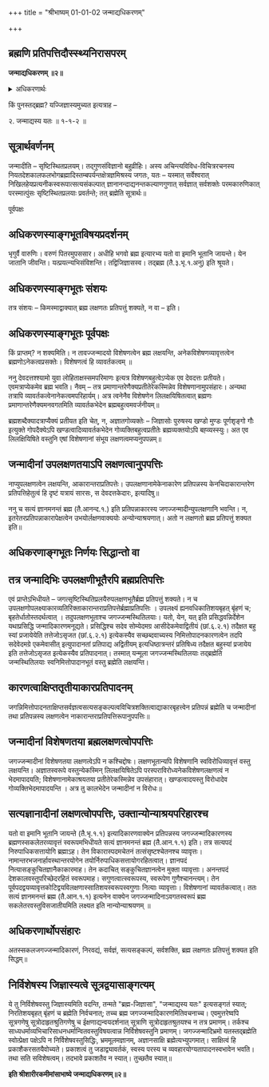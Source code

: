 +++
title = "श्रीभाष्यम् 01-01-02 जन्माद्यधिकरणम्"

+++


## ब्रह्मणि प्रतिपत्तिदौस्स्थ्यनिरासपरम्

**जन्माद्यधिकरणम् ॥२॥**

<details><summary>अधिकरणार्थः</summary>

ब्रह्मणः सर्वकर्तृत्वम्
</details>


किं पुनस्तद्ब्रह्म? यज्जिज्ञास्यमुच्यत इत्यत्राह –

२. जन्माद्यस्य यतः ॥ १-१-२ ॥

## सूत्रार्थवर्णनम्

जन्मादीति – सृष्टिस्थितप्रलयम्। तद्गुणसंविज्ञानो बहुव्रीहिः। अस्य
अचिन्त्यविविध-विचित्ररचनस्य नियतदेशकालफलभोगब्रह्मादिस्तम्बपर्यन्तक्षेत्रज्ञमिश्रस्य जगतः, यतः – यस्मात् सर्वेश्वरात् निखिलहेयप्रत्यनीकस्वरूपात्सत्यसंकल्पात् ज्ञानानन्दाद्यनन्तकल्याणगुणात् सर्वज्ञात् सर्वशक्तेः परमकारुणिकात् परस्मात्पुंसः सृष्टिस्थितप्रलयाः प्रवर्तन्ते; तत् ब्रह्मेति सूत्रार्थः॥

पूर्वपक्षः

## अधिकरणस्याङ्गभूतविषयप्रदर्शनम्

भृगुर्वै वारुणिः। वरुणं पितरमुपससार। अधीहि भगवो ब्रह्म इत्यारभ्य यतो वा इमानि भूतानि जायन्ते। येन जातानि जीवन्ति। यत्प्रयत्न्यभिसंविशन्ति। तद्विजिज्ञासस्व। तद्ब्रह्म (तै.३.भृ.१.अनु) इति श्रूयते।

## अधिकरणस्याङ्गभूतः संशयः

तत्र संशयः – किमस्माद्वाक्यात् ब्रह्म लक्षणतः प्रतिपत्तुं शक्यते, न वा – इति।

## अधिकरणस्याङ्गभूतः पूर्वपक्षः

किं प्राप्तम्? न शक्यमिति। न तावज्जन्मादयो विशेषणत्वेन ब्रह्म लक्षयन्ति, अनेकविशेषणव्यावृत्तत्वेन ब्रह्मणोऽनेकत्वप्रसक्तेः। विशेषणत्वं हि व्यावर्तकत्वम् ॥

ननु देवदत्तश्श्यामो युवा लोहिताक्षस्समपरिमाणः इत्यत्र विशेषणबहुत्वेऽप्येक एव देवदत्तः प्रतीयते। एवमत्राप्येकमेव ब्रह्म भवति। नैवम् – तत्र प्रमाणान्तरेणैक्यप्रतीतेरेकस्मिन्नेव विशेषणानामुपसंहारः। अन्यथा तत्रापि व्यावर्तकत्वेनानेकत्वमपरिहार्यम्। अत्र त्वनेनैव विशेषणेन लिलक्षयिषितत्वात् ब्रह्मणः प्रमाणान्तरेणैक्यमनवगतमिति व्यावर्तकभेदेन ब्रह्मबहुत्वमवर्जनीयम्॥

ब्रह्मशब्दैक्यादत्राप्यैक्यं प्रतीयत इति चेत्, न, अज्ञातगोव्यक्तेः – जिज्ञासोः पुरुषस्य खण्डो मुण्डः पूर्णशृङ्गो गौः इत्युक्ते गोपदैक्येऽपि खण्डत्वादिव्यावर्तकभेदेन गोव्यक्तिबहुत्वप्रतीतेः ब्रह्मव्यक्तयोऽपि बह्व्यस्स्युः। अत एव लिलक्षियिषिते वस्तुनि एषां विशेषणानां संभूय लक्षणत्वमप्यनुपपन्नम्॥

## जन्मादीनां उपलक्षणतयाऽपि लक्षणत्वानुपपत्तिः

नाप्युपलक्षणत्वेन लक्षयन्ति, आकारान्तराप्रतिपत्तेः। उपलक्षणानामेकेनाकारेण प्रतिपन्नस्य केनचिदाकारान्तरेण प्रतिपत्तिहेतुत्वं हि दृष्टं यत्रायं सारसः, स देवदत्तकेदारः, इत्यादिषु॥

ननु च सत्यं ज्ञानमनन्तं ब्रह्म (तै.आनन्द.१.) इति प्रतिपन्नाकारस्य जगज्जन्मादीन्युपलक्षणानि भवन्ति। न, इतरेतरप्रतिपन्नाकारापेक्षत्वेन उभयोर्लक्षणवाक्ययोः अन्योन्याश्रयणात्। अतो न लक्षणतो ब्रह्म प्रतिपत्तुं शक्यत इति॥

## अधिकरणाङ्गभूतः निर्णयः सिद्धान्तो वा

## तत्र जन्मादिभिः उपलक्षणीभूतैरपि ब्रह्मप्रतिपत्तिः

एवं प्राप्तेऽभिधीयते – जगत्सृष्टिस्थितिप्रलयैरुपलक्षणभूतैर्ब्रह्म प्रतिपत्तुं शक्यते। न च उपलक्षणोपलक्ष्याकारव्यतिरिक्ताकारान्तराप्रतिपत्तेर्ब्रह्माप्रतिपत्तिः । उपलक्ष्यं ह्यनवधिकातिशयबृहत् बृंहणं च; बृहतेर्धातोस्तदर्थत्वात् । तदुपलक्षणभूताश्च जगज्जन्मस्थितिलयाः। यतो, येन, यत् इति प्रसिद्धवन्निर्देशेन यथाप्रसिद्धि जन्मादिकारणमनूद्यते। प्रसिद्धिश्च सदेव सोम्येदमग्र आसीदेकमेवाद्वितीयं (छां.६.२.१) तदैक्षत बहु स्यां प्रजायेयेति तत्तेजोऽसृजत (छां.६.२.१) इत्येकस्यैव सच्छब्दवाच्यस्य निमित्तोपादनकारणत्वेन तदपि सदेवेदमग्रे एकमेवासीत् इत्युपादानतां प्रतिपाद्य अद्वितीयम् इत्यधिष्ठात्रन्तरं प्रतिषिध्य तदैक्षत बहुस्यां प्रजायेय इति तत्तेजोऽसृजत इत्येकस्यैव प्रतिपादनात्। तस्मात् यन्मूला जगज्जन्मस्थितिलयाः तद्ब्रह्मेति जन्मस्थितिलयाः स्वनिमित्तोपादानभूतं वस्तु ब्रह्मेति लक्षयन्ति।

## कारणत्वाक्षिप्ततृतीयाकारप्रतिपादनम्

जगन्निमित्तोपादनताक्षिप्तसर्वज्ञत्वसत्यसङ्कल्पत्वविचित्रशक्तित्वाद्याकारबृहत्त्वेन प्रतिपन्नं ब्रह्मेति च जन्मादीनां तथा प्रतिपन्नस्य लक्षणत्वेन नाकारान्तराप्रतिपत्तिरूपानुपपत्तिः॥

## जन्मादीनां विशेषणतया ब्रह्मलक्षणत्वोपपत्तिः

जगज्जन्मादीनां विशेषणतया लक्षणत्वेऽपि न कश्चिद्दोषः। लक्षणभूतान्यपि विशेषणानि स्वविरोधिव्यावृत्तं वस्तु लक्षयन्ति। अज्ञातस्वरूपे वस्तुन्येकस्मिन् लिलक्षयिषितेऽपि परस्पराविरोध्यनेकविशेषणलक्षणत्वं न भेदमापादयति; विशेषणानामेकाश्रयतया प्रतीतेरेकस्मिन्नेव उपसंहारात्। खण्डत्वादयस्तु विरोधादेव गोव्यक्तिभेदमापादयन्ति । अत्र तु कालभेदेन जन्मादीनां न विरोधः॥

## सत्यज्ञानादीनां लक्षणत्वोपपत्तिः, उक्तान्योन्याश्रयपरिहारश्च

यतो वा इमानि भूतानि जायन्ते (तै.भृ.१.१) इत्यादिकारणवाक्येन प्रतिपन्नस्य जगज्जन्मादिकारणस्य ब्रह्मणस्सकलेतरव्यावृत्तं स्वरूपमभिधीयते सत्यं ज्ञानमनन्तं ब्रह्म (तै.आन.१.१) इति। तत्र सत्यपदं निरुपाधिकसत्तायोगि ब्रह्माऽह। तेन विकारास्पदमचेतनं तत्संसृष्टश्चेतनश्च व्यावृत्तः। नामान्तरभजनार्हावस्थान्तरयोगेन तयोर्निरुपाधिकसत्तायोगरहितत्वात्। ज्ञानपदं नित्यासङ्कुचितज्ञानैकाकारमाह। तेन कदाचित् सङ्कुचितज्ञानत्वेन मुक्ता व्यावृत्ताः। अनन्तपदं देशकालवस्तुपरिच्छेदरहितं स्वरूपमाह। सगुणत्वात्स्वरूपस्य, स्वरूपेण गुणैश्चानन्त्यम्। तेन पूर्वपदद्वयव्यावृत्तकोटिद्वयविलक्षणास्सातिशयस्वरूपस्वगुणाः नित्याः व्यावृत्ताः। विशेषणानां व्यावर्तकत्वात्। ततः सत्यं ज्ञानमनन्तं ब्रह्म (तै.आन.१.१) इत्यनेन वाक्येन जगज्जन्मादिनाऽवगतस्वरूपं ब्रह्म सकलेतरवस्तुविसजातीयमिति लक्ष्यत इति नान्योन्याश्रयणम् ॥

## अधिकरणार्थोपसंहारः

अतस्सकलजगज्जन्मादिकारणं, निरवद्यं, सर्वज्ञं, सत्यसङ्कल्पं, सर्वशक्ति, ब्रह्म लक्षणतः प्रतिपत्तुं शक्यत इति सिद्धम्॥

## निर्विशेषस्य जिज्ञास्यत्वे सूत्रद्वयासाङ्गत्यम्

ये तु निर्विशेषवस्तु जिज्ञास्यमिति वदन्ति, तन्मते "ब्रह्म-जिज्ञासा", "जन्माद्यस्य यतः" इत्यसङ्गतं स्यात्; निरतिशयबृहत् बृंहणं च ब्रह्मेति निर्वचनात्; तच्च ब्रह्म जगज्जन्मादिकारणमितिवचनाच्च। एवमुत्तरेष्वपि सूत्रगणेषु सूत्रोदाहृतश्रुतिगणेषु च ईक्षणाद्यन्वयदर्शनात् सूत्राणि सूत्रोदाहृतश्रुतयश्च न तत्र प्रमाणम्। तर्कश्च साध्यधर्माव्यभिचारिसाधनधर्मान्वितवस्तुविषयत्वान्न निर्विशेषवस्तुनि प्रमाणम्। जगज्जन्मादिभ्रमो यतस्तद्ब्रह्मेति स्वोत्प्रेक्षा पक्षेऽपि न निर्विशेषवस्तुसिद्धिः, भ्रममूलमज्ञानम्, अज्ञानसाक्षि ब्रह्मेत्यभ्युपगमात्। साक्षित्वं हि प्रकाशैकरसतयैवोच्यते। प्रकाशत्वं तु जडाद्व्यावर्तकं, स्वस्य परस्य च व्यवहारयोग्यतापादनस्वभावेन भवति। तथा सति सविशेषत्वम्। तदभावे प्रकाशतैव न स्यात्। तुच्छतैव स्यात्॥

**इति श्रीशारीरकमीमांसाभाष्ये जन्माद्यधिकरणम्॥२॥**


